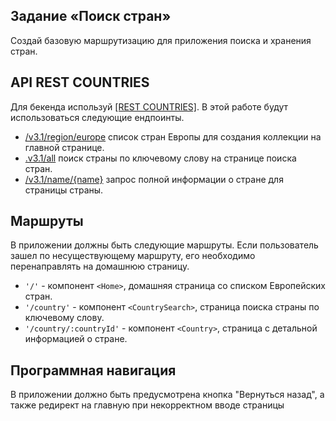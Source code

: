 ## Задание «Поиск стран»

Создай базовую маршрутизацию для приложения поиска и хранения стран.

## API REST COUNTRIES

Для бекенда используй [[REST COUNTRIES]](https://restcountries.com/). В этой
работе будут использоваться следующие ендпоинты.

- [/v3.1/region/europe](https://restcountries.com/v3.1/subregion/europe) список
  стран Европы для создания коллекции на главной странице.
- [.v3.1/all](https://restcountries.com/v3.1/all) поиск страны по ключевому
  слову на странице поиска стран.
- [/v3.1/name/{name}](https://developers.themoviedb.org/3/movies/get-movie-details)
  запрос полной информации о стране для страницы страны.

## Маршруты

В приложении должны быть следующие маршруты. Если пользователь зашел по
несуществующему маршруту, его необходимо перенаправлять на домашнюю страницу.

- `'/'` - компонент `<Home>`, домашняя страница со списком Европейских стран.
- `'/country'` - компонент `<CountrySearch>`, страница поиска страны по
  ключевому слову.
- `'/country/:countryId'` - компонент `<Country>`, страница с детальной
  информацией о стране.

## Программная навигация

В приложении должно быть предусмотрена кнопка "Вернуться назад", а также
редирект на главную при некорректном вводе страницы
